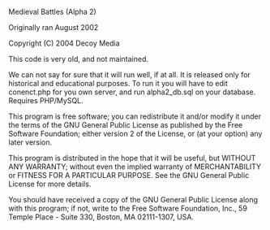 Medieval Battles (Alpha 2)

Originally ran August 2002

Copyright (C) 2004 Decoy Media

This code is very old, and not maintained.

We can not say for sure that it will run well, if at all. It is released only
for historical and educational purposes. To run it you will have to edit
conenct.php for you own server, and run alpha2_db.sql on your database. Requires
PHP/MySQL.

This program is free software; you can redistribute it and/or modify it under
the terms of the GNU General Public License as published by the Free Software
Foundation; either version 2 of the License, or (at your option) any later
version.

This program is distributed in the hope that it will be useful, but WITHOUT ANY
WARRANTY; without even the implied warranty of MERCHANTABILITY or FITNESS FOR A
PARTICULAR PURPOSE.  See the
GNU General Public License for more details.

You should have received a copy of the GNU General Public License along with
this program; if not, write to the Free Software Foundation, Inc., 59 Temple
Place - Suite 330, Boston, MA  02111-1307, USA.
